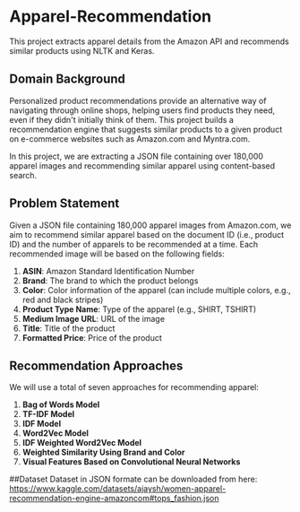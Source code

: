 # Apparel-Recommendation

This project extracts apparel details from the Amazon API and recommends similar products using NLTK and Keras.

## Domain Background

Personalized product recommendations provide an alternative way of navigating through online shops, helping users find products they need, even if they didn't initially think of them. This project builds a recommendation engine that suggests similar products to a given product on e-commerce websites such as Amazon.com and Myntra.com.

In this project, we are extracting a JSON file containing over 180,000 apparel images and recommending similar apparel using content-based search.

## Problem Statement

Given a JSON file containing 180,000 apparel images from Amazon.com, we aim to recommend similar apparel based on the document ID (i.e., product ID) and the number of apparels to be recommended at a time. Each recommended image will be based on the following fields:

1. **ASIN**: Amazon Standard Identification Number
2. **Brand**: The brand to which the product belongs
3. **Color**: Color information of the apparel (can include multiple colors, e.g., red and black stripes)
4. **Product Type Name**: Type of the apparel (e.g., SHIRT, TSHIRT)
5. **Medium Image URL**: URL of the image
6. **Title**: Title of the product
7. **Formatted Price**: Price of the product

## Recommendation Approaches

We will use a total of seven approaches for recommending apparel:

1. **Bag of Words Model**
2. **TF-IDF Model**
3. **IDF Model**
4. **Word2Vec Model**
5. **IDF Weighted Word2Vec Model**
6. **Weighted Similarity Using Brand and Color**
7. **Visual Features Based on Convolutional Neural Networks**

##Dataset
Dataset in JSON formate can be downloaded from here:
https://www.kaggle.com/datasets/ajaysh/women-apparel-recommendation-engine-amazoncom#tops_fashion.json





